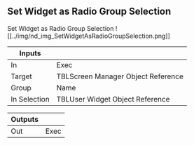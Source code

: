 ## Set Widget as Radio Group Selection
Set Widget as Radio Group Selection
![[../img/nd_img_SetWidgetAsRadioGroupSelection.png]]

|Inputs||
|--|--|
| In | Exec |
| Target | TBLScreen Manager Object Reference |
| Group | Name |
| In Selection | TBLUser Widget Object Reference |

|Outputs||
|--|--|
| Out | Exec |

